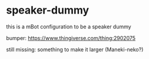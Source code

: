 # speaker-dummy

this is a mBot configuration to be a speaker dummy

bumper:
https://www.thingiverse.com/thing:2902075

still missing: something to make it larger (Maneki-neko?)
